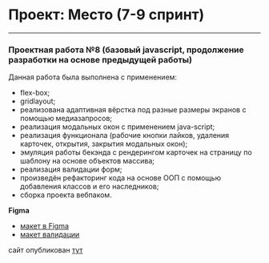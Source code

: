 # Проект: Место (7-9 спринт)

---

### Проектная работа №8 (базовый javascript, продолжение разработки на основе предыдущей работы)

Данная работа была выполнена с применением:

- flex-box;
- gridlayout;
- реализована адаптивная вёрстка под разные размеры экранов с помощью медиазапросов;
- реализация модальных окон с применением java-script;
- реализация функционала (рабочие кнопки лайков, удаления карточек, открытия, закрытия модальных окон);
- эмуляция работы бекэнда с рендерингом карточек на страницу по шаблону на основе объектов массива;
- реализация валидации форм;
- произведён рефакторинг кода на основе ООП с помощью добавления классов и его наследников;
- сборка проекта вебпаком.


**Figma**

- [макет в Figma](https://www.figma.com/file/2cn9N9jSkmxD84oJik7xL7/JavaScript.-Sprint-4?node-id=0%3A1)
- [макет валидации](https://www.figma.com/file/kRVLKwYG3d1HGLvh7JFWRT/JavaScript.-Sprint-6?node-id=0%3A1&t=TaO3HmvnU1l6AOfR-0)

сайт опубликован [тут](https://goplomah.github.io/mesto/)
